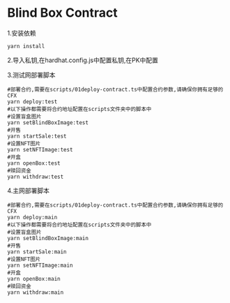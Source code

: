 # Blind Box Contract


1.安装依赖
```shell
yarn install
```
2.导入私钥,在hardhat.config.js中配置私钥,在PK中配置

3.测试网部署脚本
```shell
#部署合约,需要在scripts/01deploy-contract.ts中配置合约参数,请确保你拥有足够的CFX
yarn deploy:test
#以下操作都需要将合约地址配置在scripts文件夹中的脚本中
#设置盲盒图片
yarn setBlindBoxImage:test
#开售
yarn startSale:test
#设置NFT图片
yarn setNFTImage:test
#开盒
yarn openBox:test
#赎回资金
yarn withdraw:test
```

4.主网部署脚本
```shell
#部署合约,需要在scripts/01deploy-contract.ts中配置合约参数,请确保你拥有足够的CFX
yarn deploy:main
#以下操作都需要将合约地址配置在scripts文件夹中的脚本中
#设置盲盒图片
yarn setBlindBoxImage:main
#开售
yarn startSale:main
#设置NFT图片
yarn setNFTImage:main
#开盒
yarn openBox:main
#赎回资金
yarn withdraw:main
```